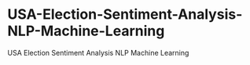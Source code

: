 # USA-Election-Sentiment-Analysis-NLP-Machine-Learning
USA Election Sentiment Analysis NLP Machine Learning
